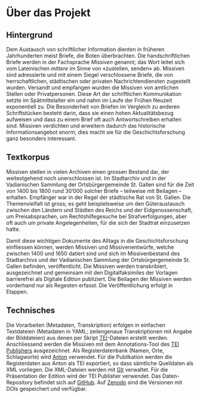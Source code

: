 # Über das Projekt

## Hintergrund

Dem Austausch von schriftlicher Information dienten in früheren Jahrhunderten meist Briefe, die Boten überbrachten. Die handschriftlichen Briefe werden in der Fachsprache *Missiven* genannt; das Wort leitet sich vom Lateinischen *mittere* im Sinne von «zustellen, senden» ab. Missiven sind adressierte und mit einem Siegel verschlossene Briefe, die von herrschaftlichen, städtischen oder privaten Nachrichtendiensten zugestellt wurden. Versandt und empfangen wurden die Missiven von amtlichen Stellen oder Privatpersonen. Diese Art der schriftlichen Kommunikation setzte im Spätmittelalter ein und nahm im Laufe der Frühen Neuzeit exponentiell zu. Die Besonderheit von Briefen im Vergleich zu anderen Schriftstücken besteht darin, dass sie einen hohen Aktualitätsbezug aufweisen und dass zu einem Brief oft auch Antwortschreiben erhalten sind. Missiven verdichten und erweitern dadurch das historische Informationsangebot enorm; dies macht sie für die Geschichtsforschung ganz besonders interessant.

## Textkorpus

Missiven stellen in vielen Archiven einen grossen Bestand dar, der weitestgehend noch unerschlossen ist. Im Stadtarchiv und in der Vadianischen Sammlung der Ortsbürgergemeinde St. Gallen sind für die Zeit von 1400 bis 1800 rund 30’000 solcher Briefe – teilweise mit Beilagen – erhalten. Empfänger war in der Regel der städtische Rat von St. Gallen. Die Themenvielfalt ist gross; es geht beispielsweise um den Güteraustausch zwischen den Ländern und Städten des Reichs und der Eidgenossenschaft, um Preisabsprachen, um Rechtshilfegesuche bei Strafverfolgungen, aber oft auch um private Angelegenheiten, für die sich der Stadtrat einzusetzen hatte.

Damit diese wichtigen Dokumente des Alltags in die Geschichtsforschung einfliessen können, werden Missiven und Missivenentwürfe, welche zwischen 1400 und 1650 datiert sind und sich im Missivenbestand des Stadtarchivs und der Vadianischen Sammlung der Ortsbürgergemeinde St. Gallen befinden, veröffentlicht. Die Missiven werden transkribiert, ausgezeichnet und gemeinsam mit den Digitalfaksimiles der Vorlagen barrierefrei als Digitale Edition publiziert. Die Beilagen der Missiven werden vorderhand nur als Regesten erfasst. Die Veröffentlichung erfolgt in Etappen.

## Technisches

Die Vorarbeiten (Metadaten, Transkription) erfolgen in einfachen Textdateien (Metadaten in YAML; zeilengenaue Transkriptionen mit Angabe der Bilddateien) aus denen per Skript [TEI](https://tei-c.org/)-Dateien erstellt werden. Anschliessend werden die Missiven mit dem Annotations-Tool des [TEI Publishers](https://teipublisher.com) ausgezeichnet. Als Registerdatenbank (Namen, Orte, Schlagworte) wird [Anton](https://www.anton.ch) verwendet. Für die Publikation werden die Registerdaten aus Anton als TEI exportiert, so dass sämtliche Quelldaten als XML vorliegen. Die XML-Dateien werden mit [Git](https://git-scm.com/) verwaltet. Für die Präsentation der Edition wird der TEI Publisher verwendet. Das Daten-Repository befindet sich auf [GitHub](https://github.com/Briefverkehr-der-Stadt-St-Gallen/sg-missiven-data). Auf [Zenodo](https://zenodo.org/records/10912277) sind die Versionen mit DOIs gespeichert und verfügbar.